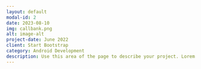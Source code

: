 ```yaml
---
layout: default
modal-id: 2
date: 2023-08-10
img: callbank.png
alt: image-alt
project-date: June 2022
client: Start Bootstrap
category: Android Development
description: Use this area of the page to describe your project. Lorem ipsum dolor sit amet, consectetur adipisicing elit. Mollitia neque assumenda ipsam nihil, molestias magnam, recusandae quos quis inventore quisquam velit asperiores, vitae? Reprehenderit soluta, eos quod consequuntur itaque. Nam.
---
```

